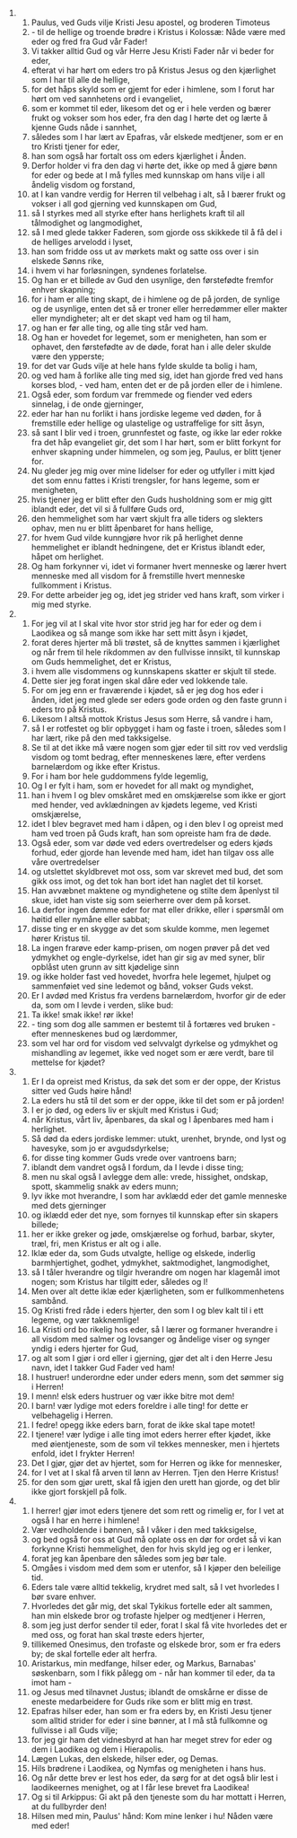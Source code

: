 <ol>
  <li>
    <ol>
      <li>Paulus, ved Guds vilje Kristi Jesu apostel, og broderen Timoteus</li>
      <li>- til de hellige og troende brødre i Kristus i Kolossæ: Nåde være med eder og fred fra Gud vår Fader!</li>
      <li>Vi takker alltid Gud og vår Herre Jesu Kristi Fader når vi beder for eder,</li>
      <li>efterat vi har hørt om eders tro på Kristus Jesus og den kjærlighet som I har til alle de hellige,</li>
      <li>for det håps skyld som er gjemt for eder i himlene, som I forut har hørt om ved sannhetens ord i evangeliet,</li>
      <li>som er kommet til eder, likesom det og er i hele verden og bærer frukt og vokser som hos eder, fra den dag I hørte det og lærte å kjenne Guds nåde i sannhet,</li>
      <li>således som I har lært av Epafras, vår elskede medtjener, som er en tro Kristi tjener for eder,</li>
      <li>han som også har fortalt oss om eders kjærlighet i Ånden.</li>
      <li>Derfor holder vi fra den dag vi hørte det, ikke op med å gjøre bønn for eder og bede at I må fylles med kunnskap om hans vilje i all åndelig visdom og forstand,</li>
      <li>at I kan vandre verdig for Herren til velbehag i alt, så I bærer frukt og vokser i all god gjerning ved kunnskapen om Gud,</li>
      <li>så I styrkes med all styrke efter hans herlighets kraft til all tålmodighet og langmodighet,</li>
      <li>så I med glede takker Faderen, som gjorde oss skikkede til å få del i de helliges arvelodd i lyset,</li>
      <li>han som fridde oss ut av mørkets makt og satte oss over i sin elskede Sønns rike,</li>
      <li>i hvem vi har forløsningen, syndenes forlatelse.</li>
      <li>Og han er et billede av Gud den usynlige, den førstefødte fremfor enhver skapning;</li>
      <li>for i ham er alle ting skapt, de i himlene og de på jorden, de synlige og de usynlige, enten det så er troner eller herredømmer eller makter eller myndigheter; alt er det skapt ved ham og til ham,</li>
      <li>og han er før alle ting, og alle ting står ved ham.</li>
      <li>Og han er hovedet for legemet, som er menigheten, han som er ophavet, den førstefødte av de døde, forat han i alle deler skulde være den ypperste;</li>
      <li>for det var Guds vilje at hele hans fylde skulde ta bolig i ham,</li>
      <li>og ved ham å forlike alle ting med sig, idet han gjorde fred ved hans korses blod, - ved ham, enten det er de på jorden eller de i himlene.</li>
      <li>Også eder, som fordum var fremmede og fiender ved eders sinnelag, i de onde gjerninger,</li>
      <li>eder har han nu forlikt i hans jordiske legeme ved døden, for å fremstille eder hellige og ulastelige og ustraffelige for sitt åsyn,</li>
      <li>så sant I blir ved i troen, grunnfestet og faste, og ikke lar eder rokke fra det håp evangeliet gir, det som I har hørt, som er blitt forkynt for enhver skapning under himmelen, og som jeg, Paulus, er blitt tjener for.</li>
      <li>Nu gleder jeg mig over mine lidelser for eder og utfyller i mitt kjød det som ennu fattes i Kristi trengsler, for hans legeme, som er menigheten,</li>
      <li>hvis tjener jeg er blitt efter den Guds husholdning som er mig gitt iblandt eder, det vil si å fullføre Guds ord,</li>
      <li>den hemmelighet som har vært skjult fra alle tiders og slekters ophav, men nu er blitt åpenbaret for hans hellige,</li>
      <li>for hvem Gud vilde kunngjøre hvor rik på herlighet denne hemmelighet er iblandt hedningene, det er Kristus iblandt eder, håpet om herlighet.</li>
      <li>Og ham forkynner vi, idet vi formaner hvert menneske og lærer hvert menneske med all visdom for å fremstille hvert menneske fullkomment i Kristus.</li>
      <li>For dette arbeider jeg og, idet jeg strider ved hans kraft, som virker i mig med styrke.</li>
    </ol>
  </li>
  <li>
    <ol>
      <li>For jeg vil at I skal vite hvor stor strid jeg har for eder og dem i Laodikea og så mange som ikke har sett mitt åsyn i kjødet,</li>
      <li>forat deres hjerter må bli trøstet, så de knyttes sammen i kjærlighet og når frem til hele rikdommen av den fullvisse innsikt, til kunnskap om Guds hemmelighet, det er Kristus,</li>
      <li>i hvem alle visdommens og kunnskapens skatter er skjult til stede.</li>
      <li>Dette sier jeg forat ingen skal dåre eder ved lokkende tale.</li>
      <li>For om jeg enn er fraværende i kjødet, så er jeg dog hos eder i ånden, idet jeg med glede ser eders gode orden og den faste grunn i eders tro på Kristus.</li>
      <li>Likesom I altså mottok Kristus Jesus som Herre, så vandre i ham,</li>
      <li>så I er rotfestet og blir opbygget i ham og faste i troen, således som I har lært, rike på den med takksigelse.</li>
      <li>Se til at det ikke må være nogen som gjør eder til sitt rov ved verdslig visdom og tomt bedrag, efter menneskenes lære, efter verdens barnelærdom og ikke efter Kristus.</li>
      <li>For i ham bor hele guddommens fylde legemlig,</li>
      <li>Og I er fylt i ham, som er hovedet for all makt og myndighet,</li>
      <li>han i hvem I og blev omskåret med en omskjærelse som ikke er gjort med hender, ved avklædningen av kjødets legeme, ved Kristi omskjærelse,</li>
      <li>idet I blev begravet med ham i dåpen, og i den blev I og opreist med ham ved troen på Guds kraft, han som opreiste ham fra de døde.</li>
      <li>Også eder, som var døde ved eders overtredelser og eders kjøds forhud, eder gjorde han levende med ham, idet han tilgav oss alle våre overtredelser</li>
      <li>og utslettet skyldbrevet mot oss, som var skrevet med bud, det som gikk oss imot, og det tok han bort idet han naglet det til korset.</li>
      <li>Han avvæbnet maktene og myndighetene og stilte dem åpenlyst til skue, idet han viste sig som seierherre over dem på korset.</li>
      <li>La derfor ingen dømme eder for mat eller drikke, eller i spørsmål om høitid eller nymåne eller sabbat;</li>
      <li>disse ting er en skygge av det som skulde komme, men legemet hører Kristus til.</li>
      <li>La ingen frarøve eder kamp-prisen, om nogen prøver på det ved ydmykhet og engle-dyrkelse, idet han gir sig av med syner, blir opblåst uten grunn av sitt kjødelige sinn</li>
      <li>og ikke holder fast ved hovedet, hvorfra hele legemet, hjulpet og sammenføiet ved sine ledemot og bånd, vokser Guds vekst.</li>
      <li>Er I avdød med Kristus fra verdens barnelærdom, hvorfor gir de eder da, som om I levde i verden, slike bud:</li>
      <li>Ta ikke! smak ikke! rør ikke!</li>
      <li>- ting som dog alle sammen er bestemt til å fortæres ved bruken - efter menneskenes bud og lærdommer,</li>
      <li>som vel har ord for visdom ved selvvalgt dyrkelse og ydmykhet og mishandling av legemet, ikke ved noget som er ære verdt, bare til mettelse for kjødet?</li>
    </ol>
  </li>
  <li>
    <ol>
      <li>Er I da opreist med Kristus, da søk det som er der oppe, der Kristus sitter ved Guds høire hånd!</li>
      <li>La eders hu stå til det som er der oppe, ikke til det som er på jorden!</li>
      <li>I er jo død, og eders liv er skjult med Kristus i Gud;</li>
      <li>når Kristus, vårt liv, åpenbares, da skal og I åpenbares med ham i herlighet.</li>
      <li>Så død da eders jordiske lemmer: utukt, urenhet, brynde, ond lyst og havesyke, som jo er avgudsdyrkelse;</li>
      <li>for disse ting kommer Guds vrede over vantroens barn;</li>
      <li>iblandt dem vandret også I fordum, da I levde i disse ting;</li>
      <li>men nu skal også I avlegge dem alle: vrede, hissighet, ondskap, spott, skammelig snakk av eders munn;</li>
      <li>lyv ikke mot hverandre, I som har avklædd eder det gamle menneske med dets gjerninger</li>
      <li>og iklædd eder det nye, som fornyes til kunnskap efter sin skapers billede;</li>
      <li>her er ikke greker og jøde, omskjærelse og forhud, barbar, skyter, træl, fri, men Kristus er alt og i alle.</li>
      <li>Iklæ eder da, som Guds utvalgte, hellige og elskede, inderlig barmhjertighet, godhet, ydmykhet, saktmodighet, langmodighet,</li>
      <li>så I tåler hverandre og tilgir hverandre om nogen har klagemål imot nogen; som Kristus har tilgitt eder, således og I!</li>
      <li>Men over alt dette iklæ eder kjærligheten, som er fullkommenhetens sambånd.</li>
      <li>Og Kristi fred råde i eders hjerter, den som I og blev kalt til i ett legeme, og vær takknemlige!</li>
      <li>La Kristi ord bo rikelig hos eder, så I lærer og formaner hverandre i all visdom med salmer og lovsanger og åndelige viser og synger yndig i eders hjerter for Gud,</li>
      <li>og alt som I gjør i ord eller i gjerning, gjør det alt i den Herre Jesu navn, idet I takker Gud Fader ved ham!</li>
      <li>I hustruer! underordne eder under eders menn, som det sømmer sig i Herren!</li>
      <li>I menn! elsk eders hustruer og vær ikke bitre mot dem!</li>
      <li>I barn! vær lydige mot eders foreldre i alle ting! for dette er velbehagelig i Herren.</li>
      <li>I fedre! opegg ikke eders barn, forat de ikke skal tape motet!</li>
      <li>I tjenere! vær lydige i alle ting imot eders herrer efter kjødet, ikke med øientjeneste, som de som vil tekkes mennesker, men i hjertets enfold, idet I frykter Herren!</li>
      <li>Det I gjør, gjør det av hjertet, som for Herren og ikke for mennesker,</li>
      <li>for I vet at I skal få arven til lønn av Herren. Tjen den Herre Kristus!</li>
      <li>for den som gjør urett, skal få igjen den urett han gjorde, og det blir ikke gjort forskjell på folk.</li>
    </ol>
  </li>
  <li>
    <ol>
      <li>I herrer! gjør imot eders tjenere det som rett og rimelig er, for I vet at også I har en herre i himlene!</li>
      <li>Vær vedholdende i bønnen, så I våker i den med takksigelse,</li>
      <li>og bed også for oss at Gud må oplate oss en dør for ordet så vi kan forkynne Kristi hemmelighet, den for hvis skyld jeg og er i lenker,</li>
      <li>forat jeg kan åpenbare den således som jeg bør tale.</li>
      <li>Omgåes i visdom med dem som er utenfor, så I kjøper den beleilige tid.</li>
      <li>Eders tale være alltid tekkelig, krydret med salt, så I vet hvorledes I bør svare enhver.</li>
      <li>Hvorledes det går mig, det skal Tykikus fortelle eder alt sammen, han min elskede bror og trofaste hjelper og medtjener i Herren,</li>
      <li>som jeg just derfor sender til eder, forat I skal få vite hvorledes det er med oss, og forat han skal trøste eders hjerter,</li>
      <li>tillikemed Onesimus, den trofaste og elskede bror, som er fra eders by; de skal fortelle eder alt herfra.</li>
      <li>Aristarkus, min medfange, hilser eder, og Markus, Barnabas' søskenbarn, som I fikk pålegg om - når han kommer til eder, da ta imot ham -</li>
      <li>og Jesus med tilnavnet Justus; iblandt de omskårne er disse de eneste medarbeidere for Guds rike som er blitt mig en trøst.</li>
      <li>Epafras hilser eder, han som er fra eders by, en Kristi Jesu tjener som alltid strider for eder i sine bønner, at I må stå fullkomne og fullvisse i all Guds vilje;</li>
      <li>for jeg gir ham det vidnesbyrd at han har meget strev for eder og dem i Laodikea og dem i Hierapolis.</li>
      <li>Lægen Lukas, den elskede, hilser eder, og Demas.</li>
      <li>Hils brødrene i Laodikea, og Nymfas og menigheten i hans hus.</li>
      <li>Og når dette brev er lest hos eder, da sørg for at det også blir lest i laodikeernes menighet, og at I får lese brevet fra Laodikea!</li>
      <li>Og si til Arkippus: Gi akt på den tjeneste som du har mottatt i Herren, at du fullbyrder den!</li>
      <li>Hilsen med min, Paulus' hånd: Kom mine lenker i hu! Nåden være med eder!</li>
    </ol>
  </li>
</ol>